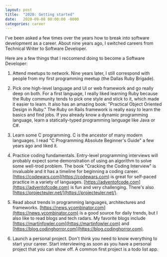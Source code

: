 ```yaml
---
layout: post
title:  "2020: Getting started"
date:   2020-09-08 00:00:00 -0000
categories: career
---
```


I've been asked a few times over the years how to break into software development as a career. About nine years ago, I switched careers from Technical Writer to Software Developer.

Here are a few things that I reccomend doing to become a Software Developer:

1. Attend meetups to network. Nine years later, I still correspond with people from my first programming meetup (the Dallas Ruby Brigade).

1. Pick one high-level language and UI or web framework and go really deep on both. For a first language, I really liked learning Ruby because the Ruby community tends to pick one style and stick to it, which made it easier to learn. It also has an amazing book: "Practical Object Oriented Design in Ruby." The Ruby on Rails framework is really easy to learn the basics and find jobs. If you already know a dynamic programming language, learn a statically-typed programming language like Java or C#.

1. Learn some C programming. C is the ancestor of many modern languages. I read "C Programming Absolute Beginner's Guide" a few years ago and liked it.

1. Practice coding fundamentals. Entry-level programming interviews will probably expect some demonstration of using an algorithm to solve some well-trod problem. The book "Cracking the Coding Interview" is invaluable and it has a timeline for beginning a coding career. [https://codewars.com](https://codewars.com) is great for self-paced practice in a variety of languages. [https://adventofcode.com](https://adventofcode.com) is fun and very challenging. There's also [https://projecteuler.net/](https://projecteuler.net/).

1. Read about trends in programming languages, architectures and frameworks. [https://news.ycombinator.com](https://news.ycombinator.com) is a good source for daily trends, but I also like to read blogs and tech radars. My favorite blogs include [https://martinfowler.com](https://martinfowler.com) and [https://blog.codinghorror.com](https://blog.codinghorror.com).

1. Launch a personal project. Don't think you need to know everything to start your career. Start interviewing as soon as you have a personal project that you can show off. A common first project is a todo list app.
